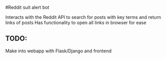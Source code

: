 #Reddit suit alert bot

Interacts with the Reddit API to search for posts with key terms and return links of posts
Has functionality to open all links in browser for ease

## TODO:
Make into webapp with Flask/Django and frontend
